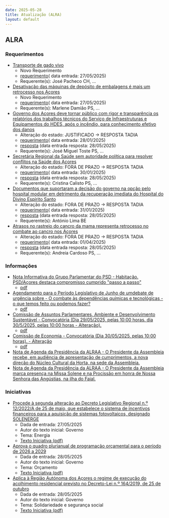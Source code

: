 ```yaml
---
date: 2025-05-28
title: Atualização (ALRA)
layout: default
---
```

## ALRA

### Requerimentos

* [Transporte de gado vivo](http://base.alra.pt:82/4DACTION/w_pesquisa_registo/4/8830)
  * Novo Requerimento
  * [requerimento](http://base.alra.pt:82/Doc_Req/XIIIreque350.pdf)( data entrada: 27/05/2025)
  * Requerente(s): José Pacheco CH, ...
* [Desativação das máquinas de depósito de embalagens é mais um retrocesso nos Açores](http://base.alra.pt:82/4DACTION/w_pesquisa_registo/4/8832)
  * Novo Requerimento
  * [requerimento](http://base.alra.pt:82/Doc_Req/XIIIreque351.pdf)( data entrada: 27/05/2025)
  * Requerente(s): Marlene Damião PS, ...
* [Governo dos Açores deve tornar público com rigor e transparência os relatórios dos trabalhos técnicos do Serviço de Infraestruturas e Equipamentos do HDES, após o incêndio, para conhecimento efetivo dos danos](http://base.alra.pt:82/4DACTION/w_pesquisa_registo/4/8678)
  * Alteração do estado: JUSTIFICADO → RESPOSTA TADIA
  * [requerimento](http://base.alra.pt:82/Doc_Req/XIIIreque258.pdf)( data entrada: 28/01/2025)
  * [resposta](http://base.alra.pt:82/Doc_Req/XIIIrequeresp258.pdf) (data entrada resposta: 28/05/2025)
  * Requerente(s): José Miguel Toste PS, ...
* [Secretária Regional da Saúde sem autoridade política para resolver conflitos na Saúde dos Açores](http://base.alra.pt:82/4DACTION/w_pesquisa_registo/4/8686)
  * Alteração do estado: FORA DE PRAZO → RESPOSTA TADIA
  * [requerimento](http://base.alra.pt:82/Doc_Req/XIIIreque263.pdf)( data entrada: 30/01/2025)
  * [resposta](http://base.alra.pt:82/Doc_Req/XIIIrequeresp263.pdf) (data entrada resposta: 28/05/2025)
  * Requerente(s): Cristina Calisto PS, ...
* [Documentos que suportaram a decisão do governo na opção pelo hospital modular em detrimento da recuperação imediata do Hospital do Divino Espírito Santo](http://base.alra.pt:82/4DACTION/w_pesquisa_registo/4/8688)
  * Alteração do estado: FORA DE PRAZO → RESPOSTA TADIA
  * [requerimento](http://base.alra.pt:82/Doc_Req/XIIIreque264.pdf)( data entrada: 31/01/2025)
  * [resposta](http://base.alra.pt:82/Doc_Req/XIIIrequeresp264.pdf) (data entrada resposta: 28/05/2025)
  * Requerente(s): António Lima BE
* [Atrasos no rastreio do cancro da mama representa retrocesso no combate ao cancro nos Açores](http://base.alra.pt:82/4DACTION/w_pesquisa_registo/4/8779)
  * Alteração do estado: FORA DE PRAZO → RESPOSTA TADIA
  * [requerimento](http://base.alra.pt:82/Doc_Req/XIIIreque322.pdf)( data entrada: 01/04/2025)
  * [resposta](http://base.alra.pt:82/Doc_Req/XIIIrequeresp322.pdf) (data entrada resposta: 28/05/2025)
  * Requerente(s): Andreia Cardoso PS, ...

### Informações

* [Nota Informativa do Grupo Parlamentar do PSD - Habitação. PSD/Açores destaca compromisso cumprido "passo a passo"](http://base.alra.pt:82/4DACTION/w_pesquisa_registo/8/21664)
  * [pdf](http://base.alra.pt:82/Doc_Noticias/NI21664.pdf)
* [Agendamento para o Período Legislativo de Junho de umdebate de urgência sobre - O combate às dependências químicas e tecnológicas - o que temos feito ou podemos fazer?](http://base.alra.pt:82/4DACTION/w_pesquisa_registo/8/21665)
  * [pdf](http://base.alra.pt:82/Doc_Noticias/NI21665.pdf)
* [Comissão de Assuntos Parlamentares, Ambiente e Desenvolvimento Sustentável - Convocatória (Dia 29/05/2025, pelas 10:00 horas. dia 30/5/2025, pelas 10:00 horas - Alteração).](http://base.alra.pt:82/4DACTION/w_pesquisa_registo/8/21667)
  * [pdf](http://base.alra.pt:82/Doc_Noticias/NI21667.pdf)
* [Comissão de  Economia - Convocatória (Dia 30/05/2025, pelas 10:00 horas). - Alteração](http://base.alra.pt:82/4DACTION/w_pesquisa_registo/8/21668)
  * [pdf](http://base.alra.pt:82/Doc_Noticias/NI21668.pdf)
* [Nota de Agenda da Presidência da ALRAA - O Presidente da Assembleia recebe, em audiência de apresentação de cumprimentos, a nova direção do Núcleo Cultural da Horta, na sede da Assembleia.](http://base.alra.pt:82/4DACTION/w_pesquisa_registo/8/21661)
* [Nota de Agenda da Presidência da ALRAA - O Presidente da Assembleia marca presença na Missa Solene e na Procissão em honra de Nossa Senhora das Angústias, na ilha do Faial.](http://base.alra.pt:82/4DACTION/w_pesquisa_registo/8/21662)

### Iniciativas

* [Procede à segunda alteração ao Decreto Legislativo Regional n.º 12/2022/A de 25 de maio, que estabelece o sistema de incentivos financeiros para a aquisição de sistemas fotovoltaicos, designado SOLENERGE](http://base.alra.pt:82/4DACTION/w_pesquisa_registo/3/3706)
  * Dada de entrada: 27/05/2025
  * Autor do texto inicial: Governo
  * Tema: Energia
  * [Texto Iniciativa (pdf)](http://base.alra.pt:82/iniciativas/iniciativas/XIIIEPpDLR031.pdf)
* [Aprova o quadro plurianual de programação orçamental para o período de 2026 a 2029](http://base.alra.pt:82/4DACTION/w_pesquisa_registo/3/3707)
  * Dada de entrada: 28/05/2025
  * Autor do texto inicial: Governo
  * Tema: Orçamento
  * [Texto Iniciativa (pdf)](http://base.alra.pt:82/iniciativas/iniciativas/XIIIEPpDLR032.pdf)
* [Aplica à Região Autónoma dos Açores o regime de execução do acolhimento residencial previsto no Decreto-Lei n.º 164/2019, de 25 de outubro](http://base.alra.pt:82/4DACTION/w_pesquisa_registo/3/3708)
  * Dada de entrada: 28/05/2025
  * Autor do texto inicial: Governo
  * Tema: Solidariedade e segurança social
  * [Texto Iniciativa (pdf)](http://base.alra.pt:82/iniciativas/iniciativas/XIIIEPpDLR033.pdf)
